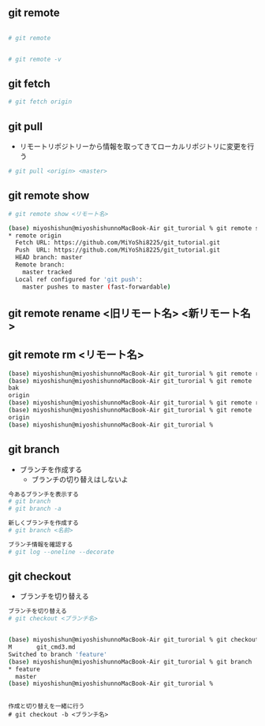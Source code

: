 
## git remote
```sh

# git remote 


# git remote -v

```

## git fetch
```sh
# git fetch origin
```

## git pull 
- リモートリポジトリーから情報を取ってきてローカルリポジトリに変更を行う
```sh
# git pull <origin> <master>

```

## git remote show

```sh
# git remote show <リモート名>
```

```sh
(base) miyoshishun@miyoshishunnoMacBook-Air git_turorial % git remote show origin
* remote origin
  Fetch URL: https://github.com/MiYoShi8225/git_tutorial.git
  Push  URL: https://github.com/MiYoShi8225/git_tutorial.git
  HEAD branch: master
  Remote branch:
    master tracked
  Local ref configured for 'git push':
    master pushes to master (fast-forwardable)
```

## git remote rename <旧リモート名> <新リモート名>
## git remote rm <リモート名>
```sh
(base) miyoshishun@miyoshishunnoMacBook-Air git_turorial % git remote rename bk bak
(base) miyoshishun@miyoshishunnoMacBook-Air git_turorial % git remote
bak
origin
(base) miyoshishun@miyoshishunnoMacBook-Air git_turorial % git remote rm bak       
(base) miyoshishun@miyoshishunnoMacBook-Air git_turorial % git remote
origin
(base) miyoshishun@miyoshishunnoMacBook-Air git_turorial % 
```


## git branch
- ブランチを作成する
    - ブランチの切り替えはしないよ

```sh
今あるブランチを表示する
# git branch
# git branch -a

新しくブランチを作成する
# git branch <名前>

ブランチ情報を確認する
# git log --oneline --decorate

```

## git checkout
- ブランチを切り替える

```sh
ブランチを切り替える
# git checkout <ブランチ名>


(base) miyoshishun@miyoshishunnoMacBook-Air git_turorial % git checkout feature
M       git_cmd3.md
Switched to branch 'feature'
(base) miyoshishun@miyoshishunnoMacBook-Air git_turorial % git branch
* feature
  master
(base) miyoshishun@miyoshishunnoMacBook-Air git_turorial % 
```


```

作成と切り替えを一緒に行う
# git checkout -b <ブランチ名>
```